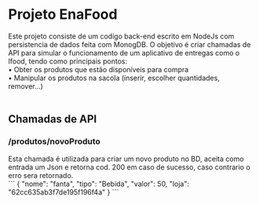 # Projeto EnaFood

Este projeto consiste de um codigo back-end escrito em NodeJs com persistencia de dados feita com MonogDB. O objetivo é criar chamadas de API para simular o funcionamento de um aplicativo de entregas como o Ifood, tendo como principais pontos:<br>
• Obter os produtos que estão disponíveis para compra<br> 
• Manipular os produtos na sacola (inserir, escolher quantidades, remover...)<br><br>

<h2>Chamadas de API</h2>

<h3>/produtos/novoProduto</h3>
Esta chamada é utilizada para criar um novo produto no BD, aceita como entrada um Json e retorna cod. 200 em caso de sucesso, caso contrario o erro sera retornado.<br>
```
{
   "nome": "fanta",
   "tipo": "Bebida",
   "valor": 50,
   "loja": "62cc635ab3f7de195f196f4a"
}
```
